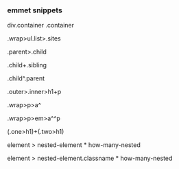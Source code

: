### emmet snippets
div.container
.container

.wrap>ul.list>.sites

.parent>.child

.child+.sibling

.child^.parent

.outer>.inner>h1+p

.wrap>p>a^

.wrap>p>em>a^^p

(.one>h1)+(.two>h1)

element > nested-element * how-many-nested

element > nested-element.classname * how-many-nested